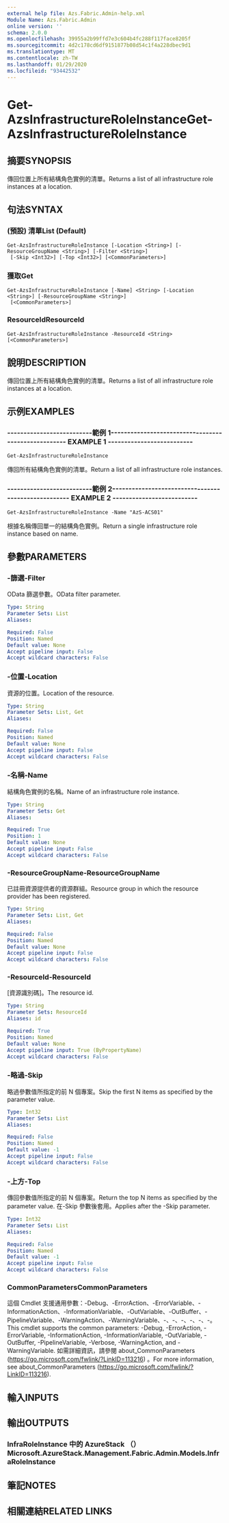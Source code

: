 ```yaml
---
external help file: Azs.Fabric.Admin-help.xml
Module Name: Azs.Fabric.Admin
online version: ''
schema: 2.0.0
ms.openlocfilehash: 39955a2b99ffd7e3c604b4fc288f117face8205f
ms.sourcegitcommit: 4d2c178cd6df9151877b08d54c1f4a228dbec9d1
ms.translationtype: MT
ms.contentlocale: zh-TW
ms.lasthandoff: 01/29/2020
ms.locfileid: "93442532"
---
```

# <span data-ttu-id="0c973-101">Get-AzsInfrastructureRoleInstance</span><span class="sxs-lookup"><span data-stu-id="0c973-101">Get-AzsInfrastructureRoleInstance</span></span>

## <span data-ttu-id="0c973-102">摘要</span><span class="sxs-lookup"><span data-stu-id="0c973-102">SYNOPSIS</span></span>
<span data-ttu-id="0c973-103">傳回位置上所有結構角色實例的清單。</span><span class="sxs-lookup"><span data-stu-id="0c973-103">Returns a list of all infrastructure role instances at a location.</span></span>

## <span data-ttu-id="0c973-104">句法</span><span class="sxs-lookup"><span data-stu-id="0c973-104">SYNTAX</span></span>

### <span data-ttu-id="0c973-105"> (預設) 清單</span><span class="sxs-lookup"><span data-stu-id="0c973-105">List (Default)</span></span>
```
Get-AzsInfrastructureRoleInstance [-Location <String>] [-ResourceGroupName <String>] [-Filter <String>]
 [-Skip <Int32>] [-Top <Int32>] [<CommonParameters>]
```

### <span data-ttu-id="0c973-106">獲取</span><span class="sxs-lookup"><span data-stu-id="0c973-106">Get</span></span>
```
Get-AzsInfrastructureRoleInstance [-Name] <String> [-Location <String>] [-ResourceGroupName <String>]
 [<CommonParameters>]
```

### <span data-ttu-id="0c973-107">ResourceId</span><span class="sxs-lookup"><span data-stu-id="0c973-107">ResourceId</span></span>
```
Get-AzsInfrastructureRoleInstance -ResourceId <String> [<CommonParameters>]
```

## <span data-ttu-id="0c973-108">說明</span><span class="sxs-lookup"><span data-stu-id="0c973-108">DESCRIPTION</span></span>
<span data-ttu-id="0c973-109">傳回位置上所有結構角色實例的清單。</span><span class="sxs-lookup"><span data-stu-id="0c973-109">Returns a list of all infrastructure role instances at a location.</span></span>

## <span data-ttu-id="0c973-110">示例</span><span class="sxs-lookup"><span data-stu-id="0c973-110">EXAMPLES</span></span>

### <span data-ttu-id="0c973-111">--------------------------範例 1--------------------------</span><span class="sxs-lookup"><span data-stu-id="0c973-111">-------------------------- EXAMPLE 1 --------------------------</span></span>
```
Get-AzsInfrastructureRoleInstance
```

<span data-ttu-id="0c973-112">傳回所有結構角色實例的清單。</span><span class="sxs-lookup"><span data-stu-id="0c973-112">Return a list of all infrastructure role instances.</span></span>

### <span data-ttu-id="0c973-113">--------------------------範例 2--------------------------</span><span class="sxs-lookup"><span data-stu-id="0c973-113">-------------------------- EXAMPLE 2 --------------------------</span></span>
```
Get-AzsInfrastructureRoleInstance -Name "AzS-ACS01"
```

<span data-ttu-id="0c973-114">根據名稱傳回單一的結構角色實例。</span><span class="sxs-lookup"><span data-stu-id="0c973-114">Return a single infrastructure role instance based on name.</span></span>

## <span data-ttu-id="0c973-115">參數</span><span class="sxs-lookup"><span data-stu-id="0c973-115">PARAMETERS</span></span>

### <span data-ttu-id="0c973-116">-篩選</span><span class="sxs-lookup"><span data-stu-id="0c973-116">-Filter</span></span>
<span data-ttu-id="0c973-117">OData 篩選參數。</span><span class="sxs-lookup"><span data-stu-id="0c973-117">OData filter parameter.</span></span>

```yaml
Type: String
Parameter Sets: List
Aliases: 

Required: False
Position: Named
Default value: None
Accept pipeline input: False
Accept wildcard characters: False
```

### <span data-ttu-id="0c973-118">-位置</span><span class="sxs-lookup"><span data-stu-id="0c973-118">-Location</span></span>
<span data-ttu-id="0c973-119">資源的位置。</span><span class="sxs-lookup"><span data-stu-id="0c973-119">Location of the resource.</span></span>

```yaml
Type: String
Parameter Sets: List, Get
Aliases: 

Required: False
Position: Named
Default value: None
Accept pipeline input: False
Accept wildcard characters: False
```

### <span data-ttu-id="0c973-120">-名稱</span><span class="sxs-lookup"><span data-stu-id="0c973-120">-Name</span></span>
<span data-ttu-id="0c973-121">結構角色實例的名稱。</span><span class="sxs-lookup"><span data-stu-id="0c973-121">Name of an infrastructure role instance.</span></span>

```yaml
Type: String
Parameter Sets: Get
Aliases: 

Required: True
Position: 1
Default value: None
Accept pipeline input: False
Accept wildcard characters: False
```

### <span data-ttu-id="0c973-122">-ResourceGroupName</span><span class="sxs-lookup"><span data-stu-id="0c973-122">-ResourceGroupName</span></span>
<span data-ttu-id="0c973-123">已註冊資源提供者的資源群組。</span><span class="sxs-lookup"><span data-stu-id="0c973-123">Resource group in which the resource provider has been registered.</span></span>

```yaml
Type: String
Parameter Sets: List, Get
Aliases: 

Required: False
Position: Named
Default value: None
Accept pipeline input: False
Accept wildcard characters: False
```

### <span data-ttu-id="0c973-124">-ResourceId</span><span class="sxs-lookup"><span data-stu-id="0c973-124">-ResourceId</span></span>
<span data-ttu-id="0c973-125">[資源識別碼]。</span><span class="sxs-lookup"><span data-stu-id="0c973-125">The resource id.</span></span>

```yaml
Type: String
Parameter Sets: ResourceId
Aliases: id

Required: True
Position: Named
Default value: None
Accept pipeline input: True (ByPropertyName)
Accept wildcard characters: False
```

### <span data-ttu-id="0c973-126">-略過</span><span class="sxs-lookup"><span data-stu-id="0c973-126">-Skip</span></span>
<span data-ttu-id="0c973-127">略過參數值所指定的前 N 個專案。</span><span class="sxs-lookup"><span data-stu-id="0c973-127">Skip the first N items as specified by the parameter value.</span></span>

```yaml
Type: Int32
Parameter Sets: List
Aliases: 

Required: False
Position: Named
Default value: -1
Accept pipeline input: False
Accept wildcard characters: False
```

### <span data-ttu-id="0c973-128">-上方</span><span class="sxs-lookup"><span data-stu-id="0c973-128">-Top</span></span>
<span data-ttu-id="0c973-129">傳回參數值所指定的前 N 個專案。</span><span class="sxs-lookup"><span data-stu-id="0c973-129">Return the top N items as specified by the parameter value.</span></span>
<span data-ttu-id="0c973-130">在-Skip 參數後套用。</span><span class="sxs-lookup"><span data-stu-id="0c973-130">Applies after the -Skip parameter.</span></span>

```yaml
Type: Int32
Parameter Sets: List
Aliases: 

Required: False
Position: Named
Default value: -1
Accept pipeline input: False
Accept wildcard characters: False
```

### <span data-ttu-id="0c973-131">CommonParameters</span><span class="sxs-lookup"><span data-stu-id="0c973-131">CommonParameters</span></span>
<span data-ttu-id="0c973-132">這個 Cmdlet 支援通用參數：-Debug、-ErrorAction、-ErrorVariable、-InformationAction、-InformationVariable、-OutVariable、-OutBuffer、-PipelineVariable、-WarningAction、-WarningVariable、-、-、-、-、-、-。</span><span class="sxs-lookup"><span data-stu-id="0c973-132">This cmdlet supports the common parameters: -Debug, -ErrorAction, -ErrorVariable, -InformationAction, -InformationVariable, -OutVariable, -OutBuffer, -PipelineVariable, -Verbose, -WarningAction, and -WarningVariable.</span></span> <span data-ttu-id="0c973-133">如需詳細資訊，請參閱 about_CommonParameters (https://go.microsoft.com/fwlink/?LinkID=113216) 。</span><span class="sxs-lookup"><span data-stu-id="0c973-133">For more information, see about_CommonParameters (https://go.microsoft.com/fwlink/?LinkID=113216).</span></span>

## <span data-ttu-id="0c973-134">輸入</span><span class="sxs-lookup"><span data-stu-id="0c973-134">INPUTS</span></span>

## <span data-ttu-id="0c973-135">輸出</span><span class="sxs-lookup"><span data-stu-id="0c973-135">OUTPUTS</span></span>

### <span data-ttu-id="0c973-136">InfraRoleInstance 中的 AzureStack （）</span><span class="sxs-lookup"><span data-stu-id="0c973-136">Microsoft.AzureStack.Management.Fabric.Admin.Models.InfraRoleInstance</span></span>

## <span data-ttu-id="0c973-137">筆記</span><span class="sxs-lookup"><span data-stu-id="0c973-137">NOTES</span></span>

## <span data-ttu-id="0c973-138">相關連結</span><span class="sxs-lookup"><span data-stu-id="0c973-138">RELATED LINKS</span></span>

